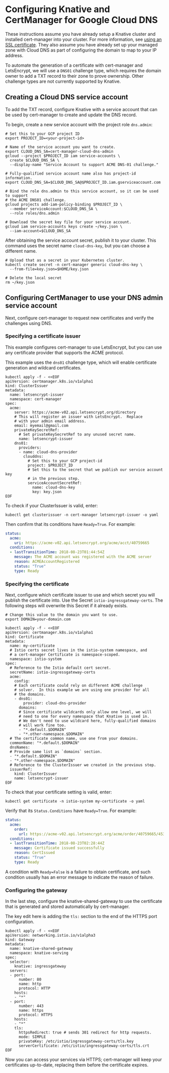 # Configuring Knative and CertManager for Google Cloud DNS

These instructions assume you have already setup a Knative cluster and
installed cert-manager into your cluster. For more information, see [using an
SSL certificate](using-an-ssl-cert.md#install-cert-manager). They also assume
you have already set up your managed zone with Cloud DNS as part of
configuring the domain to map to your IP address.

To automate the generation of a certificate with cert-manager and LetsEncrypt,
we will use a `DNS01` challenge type, which requires the domain owner to add a TXT record
to their zone to prove ownership. Other challenge types are not currently supported by
Knative.

## Creating a Cloud DNS service account
To add the TXT record, configure Knative with a service account
that can be used by cert-manager to create and update the DNS record.

To begin, create a new service account with the project role `dns.admin`:

```shell
# Set this to your GCP project ID
export PROJECT_ID=<your-project-id>

# Name of the service account you want to create.
export CLOUD_DNS_SA=cert-manager-cloud-dns-admin
gcloud --project $PROJECT_ID iam service-accounts \
  create $CLOUD_DNS_SA \
  --display-name "Service Account to support ACME DNS-01 challenge."

# Fully-qualified service account name also has project-id information.
export CLOUD_DNS_SA=$CLOUD_DNS_SA@$PROJECT_ID.iam.gserviceaccount.com

# Bind the role dns.admin to this service account, so it can be used to support
# the ACME DNS01 challenge.
gcloud projects add-iam-policy-binding $PROJECT_ID \
  --member serviceAccount:$CLOUD_DNS_SA \
  --role roles/dns.admin

# Download the secret key file for your service account.
gcloud iam service-accounts keys create ~/key.json \
  --iam-account=$CLOUD_DNS_SA
```

After obtaining the service account secret, publish it to your cluster.
This command uses the secret name `cloud-dns-key`, but you can
choose a different name.

```shell
# Upload that as a secret in your Kubernetes cluster.
kubectl create secret -n cert-manager generic cloud-dns-key \
  --from-file=key.json=$HOME/key.json

# Delete the local secret
rm ~/key.json

```

## Configuring CertManager to use your DNS admin service account

Next, configure cert-manager to request new certificates and 
verify the challenges using DNS.

### Specifying a certificate issuer

This example configures cert-manager to use LetsEncrypt, but you can
use any certificate provider that supports the ACME protocol.

This example uses the `dns01` challenge type, which will
enable certificate generation and wildcard certificates.

```shell
kubectl apply -f - <<EOF
apiVersion: certmanager.k8s.io/v1alpha1
kind: ClusterIssuer
metadata:
  name: letsencrypt-issuer
  namespace: cert-manager
spec:
  acme:
    server: https://acme-v02.api.letsencrypt.org/directory
    # This will register an issuer with LetsEncrypt.  Replace
    # with your admin email address.
    email: myemail@gmail.com
    privateKeySecretRef:
      # Set privateKeySecretRef to any unused secret name.
      name: letsencrypt-issuer
    dns01:
      providers:
      - name: cloud-dns-provider
        clouddns:
          # Set this to your GCP project-id
          project: $PROJECT_ID
          # Set this to the secret that we publish our service account key
          # in the previous step.
          serviceAccountSecretRef:
            name: cloud-dns-key
            key: key.json
EOF

```

To check if your ClusterIssuer is valid, enter:

```shell
kubectl get clusterissuer -n cert-manager letsencrypt-issuer -o yaml
```

Then confirm that its conditions have `Ready=True`.  For example:

```yaml
status:
  acme:
    uri: https://acme-v02.api.letsencrypt.org/acme/acct/40759665
  conditions:
  - lastTransitionTime: 2018-08-23T01:44:54Z
    message: The ACME account was registered with the ACME server
    reason: ACMEAccountRegistered
    status: "True"
    type: Ready
```

### Specifying the certificate

Next, configure which certificate issuer to use
and which secret you will publish the certificate into.  Use the Secret `istio-ingressgateway-certs`.
The following steps will overwrite this Secret if it already exists.

```shell
# Change this value to the domain you want to use.
export DOMAIN=your-domain.com

kubectl apply -f - <<EOF
apiVersion: certmanager.k8s.io/v1alpha1
kind: Certificate
metadata:
  name: my-certificate
  # Istio certs secret lives in the istio-system namespace, and
  # a cert-manager Certificate is namespace-scoped.
  namespace: istio-system
spec:
  # Reference to the Istio default cert secret.
  secretName: istio-ingressgateway-certs
  acme:
    config:
    # Each certificate could rely on different ACME challenge
    # solver.  In this example we are using one provider for all
    # the domains.
    - dns01:
        provider: cloud-dns-provider
      domains:
      # Since certificate wildcards only allow one level, we will
      # need to one for every namespace that Knative is used in.
      # We don't need to use wildcard here, fully-qualified domains
      # will work fine too.
      - "*.default.$DOMAIN"
      - "*.other-namespace.$DOMAIN"
  # The certificate common name, use one from your domains.
  commonName: "*.default.$DOMAIN"
  dnsNames:
  # Provide same list as `domains` section.
  - "*.default.$DOMAIN"
  - "*.other-namespace.$DOMAIN"
  # Reference to the ClusterIssuer we created in the previous step.
  issuerRef:
    kind: ClusterIssuer
    name: letsencrypt-issuer
EOF
```

To check that your certificate setting is valid, enter:

```shell
kubectl get certificate -n istio-system my-certificate -o yaml
```

Verify that its `Status.Conditions` have `Ready=True`.  For example:
```yaml
status:
  acme:
    order:
      url: https://acme-v02.api.letsencrypt.org/acme/order/40759665/45358362
  conditions:
  - lastTransitionTime: 2018-08-23T02:28:44Z
    message: Certificate issued successfully
    reason: CertIssued
    status: "True"
    type: Ready
```
A condition with `Ready=False` is a failure to obtain certificate, and such
condition usually has an error message to indicate the reason of failure.

### Configuring the gateway 

In the last step, configure the knative-shared-gateway to use the certificate
that is generated and stored automatically by cert-manager.

The key edit here is adding the `tls:` section to the end of the HTTPS port
configuration.

```shell
kubectl apply -f - <<EOF
apiVersion: networking.istio.io/v1alpha3
kind: Gateway
metadata:
  name: knative-shared-gateway
  namespace: knative-serving
spec:
  selector:
    knative: ingressgateway
  servers:
  - port:
      number: 80
      name: http
      protocol: HTTP
    hosts:
    - "*"
  - port:
      number: 443
      name: https
      protocol: HTTPS
    hosts:
    - "*"
    tls:
      httpsRedirect: true # sends 301 redirect for http requests.
      mode: SIMPLE
      privateKey: /etc/istio/ingressgateway-certs/tls.key
      serverCertificate: /etc/istio/ingressgateway-certs/tls.crt
EOF
```

Now you can access your services via HTTPS; cert-manager will keep your certificates
up-to-date, replacing them before the certificate expires.

